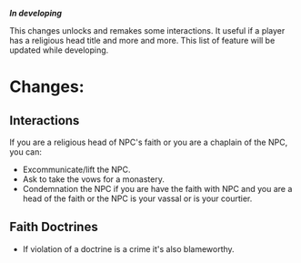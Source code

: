 ***In developing***

This changes unlocks and remakes some interactions. It useful if a player has
a religious head title and more and more. This list of feature will be updated while developing.

# Changes:
## Interactions
If you are a religious head of NPC's faith or you are a chaplain of the NPC, you can:
+ Excommunicate/lift the NPC.
+ Ask to take the vows for a monastery.
+ Condemnation the NPC if you are have the faith with NPC and you are a head of the faith
or the NPC is your vassal or is your courtier.

## Faith Doctrines
+ If violation of a doctrine is a crime it's also blameworthy.
